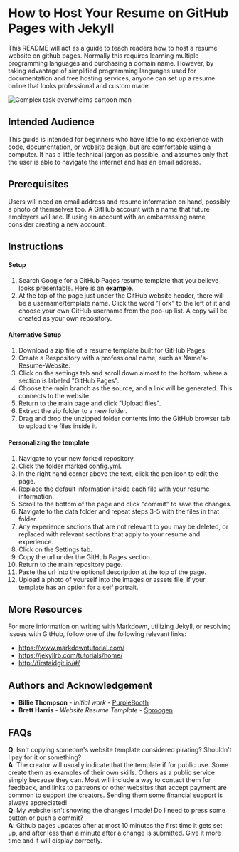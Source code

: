 # How to Host Your Resume on GitHub Pages with Jekyll

This README will act as a guide to teach readers how to host a resume website on github pages. Normally this requires learning multiple programming languages and purchasing a domain name. However, by taking advantage of simplified programming languages used for documentation and free hosting services, anyone can set up a resume online that looks professional and custom made.

![Complex task overwhelms cartoon man](http://gifgifs.com/animations/computers-technology/communication-devices/Busy_man.gif)

## Intended Audience

This guide is intended for beginners who have little to no experience with code, documentation, or website design, but are comfortable using a computer. It has a little technical jargon as possible, and assumes only that the user is able to navigate the internet and has an email address.

## Prerequisites

Users will need an email address and resume information on hand, possibly a photo of themselves too.
A GitHub account with a name that future employers will see. If using an account with an embarrassing name, consider creating a new account.

## Instructions

#### Setup

1. Search Google for a GitHub Pages resume template that you believe looks presentable. Here is an [**example**](https://github.com/sproogen/modern-resume-theme).
2. At the top of the page just under the GitHub website header, there will be a username/template name. Click the word "Fork" to the left of it and choose your own GitHub username from the pop-up list. A copy will be created as your own repository.
#### Alternative Setup
1. Download a zip file of a resume template built for GitHub Pages.
2. Create a Respository with a professional name, such as Name's-Resume-Website.
3. Click on the settings tab and scroll down almost to the bottom, where a section is labeled "GitHub Pages".
4. Choose the main branch as the source, and a link will be generated. This connects to the website.
5. Return to the main page and click "Upload files".
6. Extract the zip folder to a new folder.
7. Drag and drop the unzipped folder contents into the GitHub browser tab to upload the files inside it.

#### Personalizing the template

1. Navigate to your new forked repository.
2. Click the folder marked config.yml.
3. In the right hand corner above the text, click the pen icon to edit the page.
4. Replace the default information inside each file with your resume information.
5. Scroll to the bottom of the page and click "commit" to save the changes.
6. Navigate to the data folder and repeat steps 3-5 with the files in that folder.
7. Any experience sections that are not relevant to you may be deleted, or replaced with relevant sections that apply to your resume and experience.
8. Click on the Settings tab.
9. Copy the url under the GitHub Pages section. 
10. Return to the main repository page.
11. Paste the url into the optional description at the top of the page.
11. Upload a photo of yourself into the images or assets file, if your template has an option for a self portrait.

## More Resources

For more information on writing with Markdown, utilizing Jekyll, or resolving issues with GitHub, follow one of the following relevant links: 
- https://www.markdowntutorial.com/
- https://jekyllrb.com/tutorials/home/
- http://firstaidgit.io/#/

## Authors and Acknowledgement

* **Billie Thompson** - *Initial work* - [PurpleBooth](https://github.com/PurpleBooth)
* **Brett Harris** - *Website Resume Template* - [Sproogen](https://sproogen.github.io/modern-resume-theme/)

## FAQs

**Q**: Isn't copying someone's website template considered pirating? Shouldn't I pay for it or something?  
**A**: The creator will usually indicate that the template if for public use. Some create them as examples of their own skills. Others as a public service simply because they can. Most will include a way to contact them for feedback, and links to patreons or other websites that accept payment are common to support the creators. Sending them some financial support is always appreciated!  
**Q**: My website isn't showing the changes I made! Do I need to press some button or push a commit?  
**A**: Github pages updates after at most 10 minutes the first time it gets set up, and after less than a minute after a change is submitted. Give it more time and it will display correctly.  
